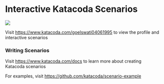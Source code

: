 # Interactive Katacoda Scenarios

[![](http://shields.katacoda.com/katacoda/goelswati04061995/count.svg)](https://www.katacoda.com/goelswati04061995 "Get your profile on Katacoda.com")

Visit https://www.katacoda.com/goelswati04061995 to view the profile and interactive scenarios

### Writing Scenarios
Visit https://www.katacoda.com/docs to learn more about creating Katacoda scenarios

For examples, visit https://github.com/katacoda/scenario-example
